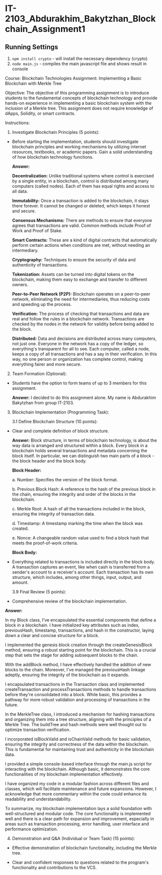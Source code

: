 # IT-2103_Abdurakhim_Bakytzhan_Blockchain_Assignment1

## Running Settings

1. `npm install crypto` - will install the necessary dependency (crypto)
2. `node main.js` - compiles the main javascript file and shows result in console

Course: Blockchain Technologies Assignment: Implementing a Basic Blockchain with Merkle Tree

Objective: The objective of this programming assignment is to introduce students to the fundamental concepts of blockchain technology and provide hands-on experience in implementing a basic blockchain system with the inclusion of a Merkle tree. This assignment does not require knowledge of dApps, Solidity, or smart contracts.

Instructions:

1. Investigate Blockchain Principles (5 points):

- Before starting the implementation, students should investigate blockchain
  principles and working mechanisms by utilizing internet resources,
  textbooks, or academic papers. Gain a solid understanding of how
  blockchain technology functions.

  **Answer:**

  **Decentralization:** Unlike traditional systems where control is exercised by a single entity, in a blockchain, control is distributed among many computers (called nodes). Each of them has equal rights and access to all data.

  **Immutability:** Once a transaction is added to the blockchain, it stays there forever. It cannot be changed or deleted, which keeps it honest and secure.

  **Consensus Mechanisms:** There are methods to ensure that everyone agrees that transactions are valid. Common methods include Proof of Work and Proof of Stake.

  **Smart Contracts:** These are a kind of digital contracts that automatically perform certain actions when conditions are met, without needing an intermediary.

  **Cryptography:** Techniques to ensure the security of data and authenticity of transactions.

  **Tokenization:** Assets can be turned into digital tokens on the blockchain, making them easy to exchange and transfer to different owners.

  **Peer-to-Peer Network (P2P):** Blockchain operates on a peer-to-peer network, eliminating the need for intermediaries, thus reducing costs and speeding up the process.

  **Verification:** The process of checking that transactions and data are real and follow the rules in a blockchain network. Transactions are checked by the nodes in the network for validity before being added to the block.

  **Distributed:** Data and decisions are distributed across many computers, not just one. Everyone in the network has a copy of the ledger, so everything's transparent for all to see. Each computer, called a node, keeps a copy of all transactions and has a say in their verification. In this way, no one person or organization has complete control, making everything fairer and more secure.

2. Team Formation (Optional):

- Students have the option to form teams of up to 3 members for this
  assignment.

  **Answer:** I decided to do this assignment alone. My name is Abdurakhim Bakytzhan from group IT-2103.

3. Blockchain Implementation (Programming Task):

   3.1 Define Blockchain Structure (10 points):

- Clear and complete definition of block structure.

  **Answer:** Block structure, in terms of blockchain technology, is about the way data is arranged and structured within a block. Every block in a blockchain holds several transactions and metadata concerning the block itself. In particular, we can distinguish two main parts of a block - the block header and the block body.

  **Block Header:**

  a. Number: Specifies the version of the block format.

  b. Previous Block Hash: A reference to the hash of the previous block in the chain, ensuring the integrity and order of the blocks in the blockchain.

  c. Merkle Root: A hash of all the transactions included in the block, ensuring the integrity of transaction data.

  d. Timestamp: A timestamp marking the time when the block was created.

  e. Nonce: A changeable random value used to find a block hash that meets the proof-of-work criteria.

  **Block Body:**

- Everything related to transactions is included directly in the block body. A transaction captures an event, like when cash is transferred from a sender's account to a receiver's account. Each transaction has its own structure, which includes, among other things, input, output, and amount.

  3.9 Final Review (5 points):

- Comprehensive review of the blockchain implementation.

**Answer:**

In my Block class, I've encapsulated the essential components that define a block in a blockchain. I have initialized key attributes such as index, previousHash, timestamp, transactions, and hash in the constructor, laying down a clear and concise structure for a block.

I implemented the genesis block creation through the createGenesisBlock method, ensuring a robust starting point for the blockchain. This is a crucial step that sets the stage for adding subsequent blocks to the chain.

With the addBlock method, I have effectively handled the addition of new blocks to the chain. Moreover, I've managed the previousHash linkage adeptly, ensuring the integrity of the blockchain as it expands.

I encapsulated transactions in the Transaction class and implemented createTransaction and processTransactions methods to handle transactions before they're consolidated into a block. While basic, this provides a pathway for more robust validation and processing of transactions in the future.

In the MerkleTree class, I introduced a mechanism for hashing transactions and organizing them into a tree structure, aligning with the principles of a Merkle Tree. The buildTree and hash methods were well thought out to optimize transaction verification.

I incorporated isBlockValid and isChainValid methods for basic validation, ensuring the integrity and correctness of the data within the blockchain. This is fundamental for maintaining trust and authenticity in the blockchain data.

I provided a simple console-based interface through the main.js script for interacting with the blockchain. Although basic, it demonstrates the core functionalities of my blockchain implementation effectively.

I have organized my code in a modular fashion across different files and classes, which will facilitate maintenance and future expansions. However, I acknowledge that more commentary within the code could enhance its readability and understandability.

To summarize, my blockchain implementation lays a solid foundation with well-structured and modular code. The core functionality is implemented well and there is a clear path for expansion and improvement, especially in areas such as transaction processing, error handling, user interface and performance optimization.

4. Demonstration and Q&A (Individual or Team Task) (15 points):

- Effective demonstration of blockchain functionality, including the Merkle tree.

* Clear and confident responses to questions related to the program's
  functionality and contributions to the VCS.
